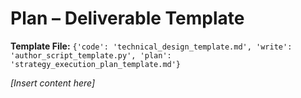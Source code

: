 # Plan – Deliverable Template

**Template File:** `{'code': 'technical_design_template.md', 'write': 'author_script_template.py', 'plan': 'strategy_execution_plan_template.md'}`

_[Insert content here]_